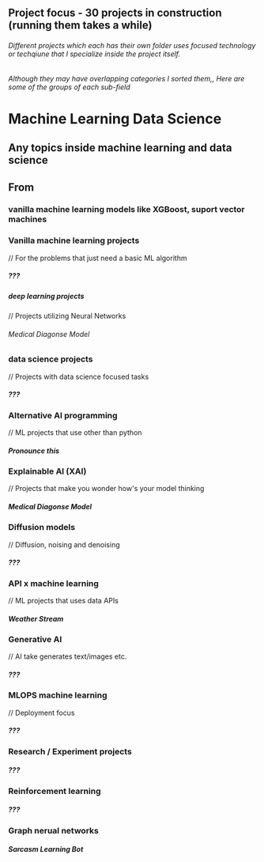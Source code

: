 ## Project focus - 30 projects in construction (running them takes a while)
###### Different projects which each has their own folder uses focused technology or techqiune that I specialize inside the project itself.
###### Although they may have overlapping categories I sorted them,, Here are some of the groups of each sub-field
# Machine Learning Data Science 
## Any topics inside machine learning and data science
## From
### vanilla machine learning models like XGBoost, suport vector machines

### Vanilla machine learning projects 
// For the problems that just need a basic ML algorithm
##### ???

##### deep learning projects
// Projects utilizing Neural Networks 
###### Medical Diagonse Model

### data science projects
// Projects with data science focused tasks
##### ???

### Alternative AI programming
// ML projects that use other than python
##### Pronounce this 

### Explainable AI (XAI)
// Projects that make you wonder how's your model thinking
##### Medical Diagonse Model

### Diffusion models
// Diffusion, noising and denoising
##### ???

### API x machine learning 
// ML projects that uses data APIs
##### Weather Stream   

### Generative AI
// AI take generates text/images etc.
##### ???

### MLOPS machine learning
// Deployment focus 
##### ???

### Research / Experiment projects
##### ???

### Reinforcement learning
##### ???

###  Graph nerual networks
##### Sarcasm Learning Bot 	
